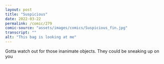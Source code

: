 ```yaml
---
layout: post
title: "Suspicious"
date: 2022-03-22
permalink: /comic/279
comic-source: "assets/images/comics/Suspicious_fin.jpg"
transcript: ""
alt: "This bag is looking at me"
---
```

Gotta watch out for those inanimate objects. They could be sneaking up on you
